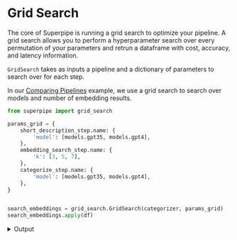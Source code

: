 # Grid Search
The core of Superpipe is running a grid search to optimize your pipeline.  A grid search allows you to perform a hyperparameter search over every permutation of your parameters and retrun a dataframe with cost, accuracy, and latency information.

`GridSearch` takes as inputs a pipeline and a dictionary of parameters to search over for each step.

In our [Comparing Pipelines](https://github.com/villagecomputing/superpipe/blob/main/examples/comparing_pipelines/furniture.ipynb) example, we use a grid search to search over models and number of embedding results. 

```python
from superpipe import grid_search

params_grid = {
    short_description_step.name: {
        'model': [models.gpt35, models.gpt4], 
    },
    embedding_search_step.name: {
        'k': [3, 5, 7],  
    },
    categorize_step.name: {
        'model': [models.gpt35, models.gpt4], 
    },
}


search_embeddings = grid_search.GridSearch(categorizer, params_grid)
search_embeddings.apply(df)
```
<details>
<summary>
Output
</summary>

|   | short_description__model | embedding_search__k | categorize__model  | score  | input_tokens                                                | output_tokens                                                | input_cost | output_cost | num_success | num_failure | total_latency | index                  |
|---|---------------------------|---------------------|---------------------|-------|-------------------------------------------------------------|--------------------------------------------------------------|------------|-------------|-------------|-------------|---------------|------------------------|
| 0 | gpt-3.5-turbo-0125        | 3                   | gpt-3.5-turbo-0125  | 0.833 | {'gpt-3.5-turbo-0125': 11315}                               | {'gpt-3.5-turbo-0125': 2108}                                 | 0.005657   | 0.003162    | 30          | 0           | 103.464159    | -7791233023527820859   |
| 1 | gpt-3.5-turbo-0125        | 3                   | gpt-4-turbo-preview | 0.933 | {'gpt-3.5-turbo-0125': 5852, 'gpt-4-turbo-preview': 5852}  | {'gpt-3.5-turbo-0125': 1837, 'gpt-4-turbo-preview': 1837}    | 0.057896   | 0.011756    | 30          | 0           | 82.123847     | -1229872059569985205   |
| 2 | gpt-3.5-turbo-0125        | 5                   | gpt-3.5-turbo-0125  | 0.9   | {'gpt-3.5-turbo-0125': 11824}                               | {'gpt-3.5-turbo-0125': 1998}                                 | 0.005912   | 0.002997    | 30          | 0           | 60.67743      | -2156008638839003309   |
| 3 | gpt-3.5-turbo-0125        | 5                   | gpt-4-turbo-preview | 0.967 | {'gpt-3.5-turbo-0125': 5852, 'gpt-4-turbo-preview': 5852}  | {'gpt-3.5-turbo-0125': 1792, 'gpt-4-turbo-preview': 1792}    | 0.063456   | 0.011688    | 30          | 0           | 85.082716     | -373516568509500608    |
| 4 | gpt-3.5-turbo-0125        | 7                   | gpt-3.5-turbo-0125  | 0.9   | {'gpt-3.5-turbo-0125': 12575}                               | {'gpt-3.5-turbo-0125': 2141}                                 | 0.006287   | 0.003211    | 30          | 0           | 149.574122    | 5513717612912975259    |
| 5 | gpt-3.5-turbo-0125        | 7                   | gpt-4-turbo-preview | 0.967 | {'gpt-3.5-turbo-0125': 5852, 'gpt-4-turbo-preview': 5852}  | {'gpt-3.5-turbo-0125': 1733, 'gpt-4-turbo-preview': 1733}    | 0.069126   | 0.011599    | 30          | 0           | 78.444735     | 2766483574959374285    |
| 6 | gpt-4-turbo-preview       | 3                   | gpt-3.5-turbo-0125  | 0.867 | {'gpt-4-turbo-preview': 5852, 'gpt-3.5-turbo-0125': 5852} | {'gpt-4-turbo-preview': 1836, 'gpt-3.5-turbo-0125': 1836}    | 0.061260   | 0.055532    | 30          | 0           | 138.30416     | 7602228094953899657    |
| 7 | gpt-4-turbo-preview       | 3                   | gpt-4-turbo-preview | 0.867 | {'gpt-4-turbo-preview': 11298}                             | {'gpt-4-turbo-preview': 2095}                                | 0.112980   | 0.062850    | 30          | 0           | 164.999652    | -6892174709507839108   |
| 8 | gpt-4-turbo-preview       | 5                   | gpt-3.5-turbo-0125  | 0.867 | {'gpt-4-turbo-preview': 5852, 'gpt-3.5-turbo-0125': 5852} | {'gpt-4-turbo-preview': 1803, 'gpt-3.5-turbo-0125': 1803}    | 0.061548   | 0.054541    | 30          | 0           | 140.513508    | -8924542522527535100   |
| 9 | gpt-4-turbo-preview       | 5                   | gpt-4-turbo-preview | 0.967 | {'gpt-4-turbo-preview': 11977}                             | {'gpt-4-turbo-preview': 2158}                                | 0.119770   | 0.064740    | 30          | 0           | 178.206688    | -9078237607708088845   |
|10 | gpt-4-turbo-preview       | 7                   | gpt-3.5-turbo-0125  | 0.9   | {'gpt-4-turbo-preview': 5852, 'gpt-3.5-turbo-0125': 5852} | {'gpt-4-turbo-preview': 1806, 'gpt-3.5-turbo-0125': 1806}    | 0.061864   | 0.054631    | 30          | 0           | 141.250665    | -1609701935912568703   |
|11 | gpt-4-turbo-preview       | 7                   | gpt-4-turbo-preview | 0.967 | {'gpt-4-turbo-preview': 12528}                             | {'gpt-4-turbo-preview': 2090}                                | 0.125280   | 0.062700    | 30          | 0           | 169.717205    | -7994583890545252174   |

</details>